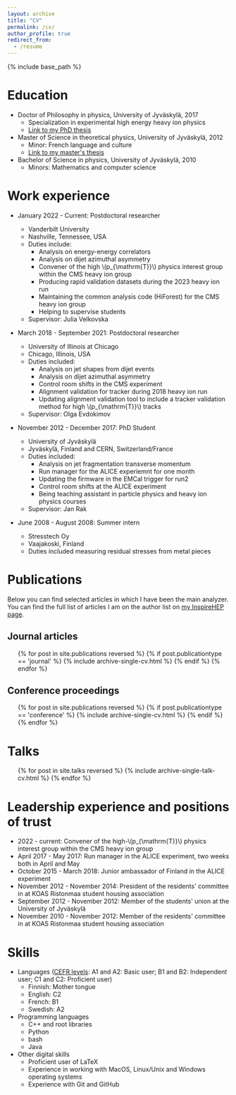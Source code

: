 ```yaml
---
layout: archive
title: "CV"
permalink: /cv/
author_profile: true
redirect_from:
  - /resume
---
```


{% include base_path %}

Education
======
* Doctor of Philosophy in physics, University of Jyväskylä, 2017
  * Specialization in experimental high energy heavy ion physics
  * <a href="https://jyx.jyu.fi/handle/123456789/56142">Link to my PhD thesis</a>
* Master of Science in theoretical physics, University of Jyväskylä, 2012
  * Minor: French language and culture
  * <a href="https://jyx.jyu.fi/handle/123456789/40192">Link to my master's thesis</a>
* Bachelor of Science in physics, University of Jyväskylä, 2010
  * Minors: Mathematics and computer science

Work experience
======
* January 2022 - Current: Postdoctoral researcher
  * Vanderbilt University
  * Nashville, Tennessee, USA
  * Duties include:
    * Analysis on energy-energy correlators
    * Analysis on dijet azimuthal asymmetry
    * Convener of the high \\(p_{\mathrm{T}}\\) physics interest group within the CMS heavy ion group
    * Producing rapid validation datasets during the 2023 heavy ion run
    * Maintaining the common analysis code (HiForest) for the CMS heavy ion group
    * Helping to supervise students
  * Supervisor: Julia Velkovska

* March 2018 - September 2021: Postdoctoral researcher
  * University of Illinois at Chicago
  * Chicago, Illinois, USA
  * Duties included:
    * Analysis on jet shapes from dijet events
    * Analysis on dijet azimuthal asymmetry
    * Control room shifts in the CMS experiment
    * Alignment validation for tracker during 2018 heavy ion run
    * Updating alignment validation tool to include a tracker validation method for high \\(p_{\mathrm{T}}\\) tracks
  * Supervisor: Olga Evdokimov

* November 2012 - December 2017: PhD Student
  * University of Jyväskylä
  * Jyväskylä, Finland and CERN, Switzerland/France
  * Duties included:
    * Analysis on jet fragmentation transverse momentum
    * Run manager for the ALICE experiemnt for one month
    * Updating the firmware in the EMCal trigger for run2
    * Control room shifts at the ALICE experiment
    * Being teaching assistant in particle physics and heavy ion physics courses
  * Supervisor: Jan Rak
  
* June 2008 - August 2008: Summer intern
  * Stresstech Oy
  * Vaajakoski, Finland
  * Duties included measuring residual stresses from metal pieces

Publications
======

Below you can find selected articles in which I have been the main analyzer. You can find the full list of articles I am on the author list on <a href="{{site.author.inspirehep}}">my InspireHEP page</a>.

Journal articles
------
  <ul>{% for post in site.publications reversed %}
    {% if post.publicationtype == 'journal' %}
      {% include archive-single-cv.html %}
    {% endif %} 
  {% endfor %}</ul>
  
Conference proceedings
------
  <ul>{% for post in site.publications reversed %}
    {% if post.publicationtype == 'conference' %}
      {% include archive-single-cv.html %}
    {% endif %}
  {% endfor %}</ul>

Talks
======
  <ul>{% for post in site.talks reversed %}
    {% include archive-single-talk-cv.html  %}
  {% endfor %}</ul>
  
Leadership experience and positions of trust
======
* 2022 - current: Convener of the high-\\(p_{\mathrm{T}}\\) physics interest group within the CMS heavy ion group
* April 2017 - May 2017: Run manager in the ALICE experiment, two weeks both in April and May
* October 2015 -  March 2018: Junior ambassador of Finland in the ALICE experiment
* November 2012 - November 2014: President of the residents' committee in at KOAS Ristonmaa student housing association
* September 2012 - November 2012: Member of the students' union at the University of Jyväskylä
* November 2010 - November 2012: Member of the residents' committee in at KOAS Ristonmaa student housing association


Skills
======
* Languages (<a href="https://europass.europa.eu/en/common-european-framework-reference-language-skills">CEFR levels</a>: A1 and A2: Basic user; B1 and B2: Independent user; C1 and C2: Proficient user)
  * Finnish: Mother tongue
  * English: C2
  * French: B1
  * Swedish: A2
* Programming languages
  * C++ and root libraries
  * Python
  * bash
  * Java
* Other digital skills
  * Proficient user of LaTeX
  * Experience in working with MacOS, Linux/Unix and Windows operating systems
  * Experience with Git and GitHub

<!---
Teaching
======
  <ul>{% for post in site.teaching reversed %}
    {% include archive-single-cv.html %}
  {% endfor %}</ul>  
--->
